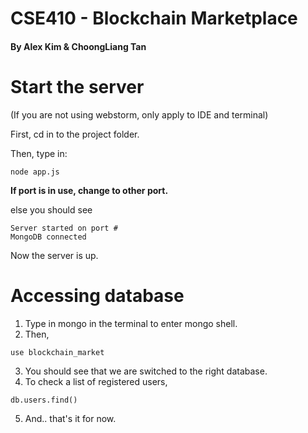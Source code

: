 # CSE410 - Blockchain Marketplace
#### By Alex Kim & ChoongLiang Tan

# Start the server
(If you are not using webstorm, only apply to IDE and terminal)

First, cd in to the project folder.

Then, type in:

```
node app.js
```

**If port is in use, change to other port.**

else you should see 

```
Server started on port #
MongoDB connected
```

Now the server is up.

Accessing database
==================

1. Type in mongo in the terminal to enter mongo shell.
2. Then,

```
use blockchain_market
```

3. You should see that we are switched to the right database.
4. To check a list of registered users,

```
db.users.find()
```

5. And.. that's it for now.
